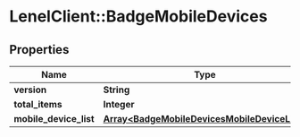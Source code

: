 # LenelClient::BadgeMobileDevices

## Properties
Name | Type | Description | Notes
------------ | ------------- | ------------- | -------------
**version** | **String** |  | [optional] 
**total_items** | **Integer** |  | [optional] 
**mobile_device_list** | [**Array&lt;BadgeMobileDevicesMobileDeviceList&gt;**](BadgeMobileDevicesMobileDeviceList.md) |  | [optional] 


